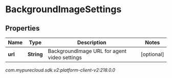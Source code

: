 # BackgroundImageSettings


## Properties

| Name | Type | Description | Notes |
| ------------ | ------------- | ------------- | ------------- |
| **url** | **String** | BackgroundImage URL for agent video settings |  [optional] |




_com.mypurecloud.sdk.v2:platform-client-v2:218.0.0_
